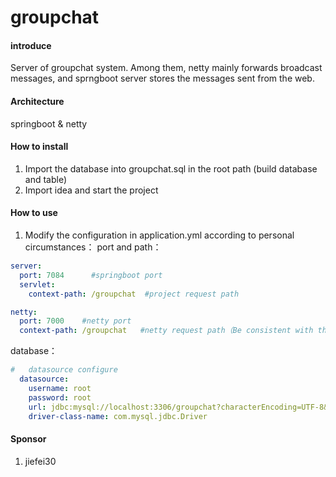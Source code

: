 # groupchat

#### introduce
Server of groupchat system. Among them, netty mainly forwards broadcast messages, and sprngboot server stores the messages sent from the web.

#### Architecture
springboot & netty


#### How to install

1.  Import the database into groupchat.sql in the root path (build database and table)
2.  Import idea and start the project

#### How to use

1.  Modify the configuration in application.yml according to personal circumstances：
port and path：
```yml
server:
  port: 7084      #springboot port
  servlet:
    context-path: /groupchat  #project request path

netty:
  port: 7000    #netty port
  context-path: /groupchat   #netty request path（Be consistent with the web）
```
database：
```yml
#   datasource configure
  datasource:
    username: root
    password: root
    url: jdbc:mysql://localhost:3306/groupchat?characterEncoding=UTF-8&useSSL=false
    driver-class-name: com.mysql.jdbc.Driver
```

#### Sponsor

1.  jiefei30

